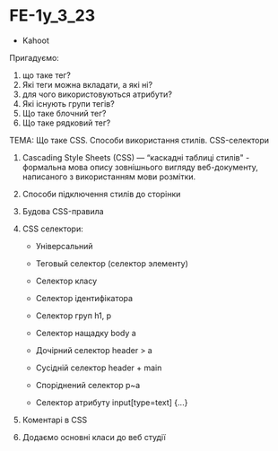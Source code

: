 # FE-1y_3_23

- Kahoot

Пригадуємо:

1. що таке тег?
2. Які теги можна вкладати, а які ні?
3. для чого використовуються атрибути?
4. Які існують групи тегів?
5. Що таке блочний тег?
6. Що таке рядковий тег?

ТЕМА: Що таке CSS. Способи використання стилів. CSS-селектори

1. Cascading Style Sheets (CSS) — “каскадні таблиці стилів" - формальна мова
   опису зовнішнього вигляду веб-документу, написаного з використанням мови
   розмітки.
2. Способи підключення стилів до сторінки
3. Будова CSS-правила
4. CSS селектори:

   - Універсальний
   - Теговый селектор (селектор элементу)
   - Селектор класу
   - Селектор ідентифікатора
   - Селектор груп h1, p
   - Селектор нащадку body a
   - Дочірний селектор header > a

   - Сусідній селектор header + main
   - Споріднений селектор p~a
   - Селектор атрибуту input[type=text] {...}

5. Коментарі в CSS
6. Додаємо основні класи до веб студії
